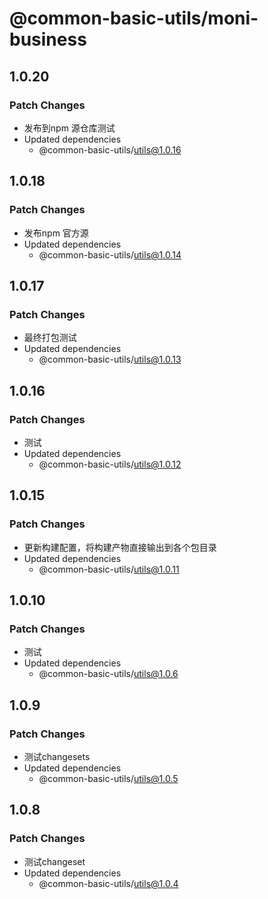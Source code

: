 # @common-basic-utils/moni-business

## 1.0.20

### Patch Changes

- 发布到npm 源仓库测试
- Updated dependencies
  - @common-basic-utils/utils@1.0.16

## 1.0.18

### Patch Changes

- 发布npm 官方源
- Updated dependencies
  - @common-basic-utils/utils@1.0.14

## 1.0.17

### Patch Changes

- 最终打包测试
- Updated dependencies
  - @common-basic-utils/utils@1.0.13

## 1.0.16

### Patch Changes

- 测试
- Updated dependencies
  - @common-basic-utils/utils@1.0.12

## 1.0.15

### Patch Changes

- 更新构建配置，将构建产物直接输出到各个包目录
- Updated dependencies
  - @common-basic-utils/utils@1.0.11

## 1.0.10

### Patch Changes

- 测试
- Updated dependencies
  - @common-basic-utils/utils@1.0.6

## 1.0.9

### Patch Changes

- 测试changesets
- Updated dependencies
  - @common-basic-utils/utils@1.0.5

## 1.0.8

### Patch Changes

- 测试changeset
- Updated dependencies
  - @common-basic-utils/utils@1.0.4
